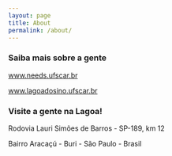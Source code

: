 ```yaml
---
layout: page
title: About
permalink: /about/
---
```


### Saiba mais sobre a gente

www.needs.ufscar.br

www.lagoadosino.ufscar.br

### Visite a gente na Lagoa!

Rodovia Lauri Simões de Barros - SP-189, km 12

Bairro Aracaçú - Buri - São Paulo - Brasil

